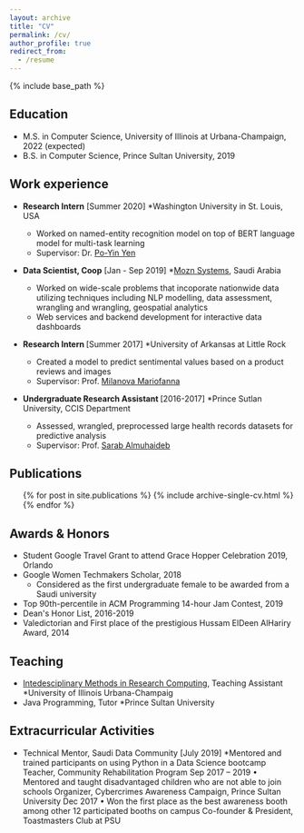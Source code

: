 ```yaml
---
layout: archive
title: "CV"
permalink: /cv/
author_profile: true
redirect_from:
  - /resume
---
```


{% include base_path %}

## Education
* M.S. in Computer Science, University of Illinois at Urbana-Champaign, 2022 (expected)
* B.S. in Computer Science, Prince Sultan University, 2019

## Work experience
* <b> Research Intern</b> [Summer 2020]
  *Washington University in St. Louis, USA
  * Worked on named-entity recognition model on top of BERT language model for multi-task learning 
  * Supervisor: Dr. [Po-Yin Yen](https://informatics.wustl.edu/research-lab-po-yin-yen/)

* <b>Data Scientist, Coop</b> [Jan - Sep 2019]
  *[Mozn Systems](https://mozn.sa/), Saudi Arabia
  * Worked on wide-scale problems that incoporate nationwide data utilizing techniques including NLP modelling, data assessment, wrangling and wrangling, geospatial analytics
  * Web services and backend development for interactive data dashboards 

* <b> Research Intern </b> [Summer 2017]
  *University of Arkansas at Little Rock
  * Created a model to predict sentimental values based on a product reviews and images
  * Supervisor: Prof. [Milanova Mariofanna](https://ualr.edu/computerscience/faculty-and-staff/mariofanna-milanova/)
 
* <b> Undergraduate Research Assistant </b> [2016-2017]
  *Prince Sutlan University, CCIS Department 
  * Assessed, wrangled, preprocessed large health records datasets for predictive analysis
  * Supervisor: Prof. [Sarab Almuhaideb](https://www.researchgate.net/profile/Sarab_Almuhaideb)

## Publications
  <ul>{% for post in site.publications %}
    {% include archive-single-cv.html %}
  {% endfor %}</ul>  

## Awards & Honors
* Student Google Travel Grant to attend Grace Hopper Celebration 2019, Orlando
* Google Women Techmakers Scholar, 2018
  * Considered as the first undergraduate female to be awarded from a Saudi university
* Top 90th-percentile in ACM Programming 14-hour Jam Contest, 2019
* Dean's Honor List, 2016-2019
* Valedictorian and First place of the prestigious Hussam ElDeen AlHariry Award, 2014
 
  
## Teaching
* [Intedesciplinary Methods in Research Computing](https://illinois-cse.github.io/eng498/), Teaching Assistant
  *University of Illinois Urbana-Champaig
* Java Programming, Tutor
  *Prince Sultan University
  
## Extracurricular Activities
* Technical Mentor, Saudi Data Community [July 2019]
  *Mentored and trained participants on using Python in a Data Science bootcamp 			  
Teacher, Community Rehabilitation Program					             	     Sep 2017 – 2019
•	Mentored and taught disadvantaged children who are not able to join schools
Organizer, Cybercrimes Awareness Campaign, Prince Sultan University				  Dec 2017
•	Won the first place as the best awareness booth among other 12 participated booths on campus
Co-founder & President, Toastmasters Club at PSU	

